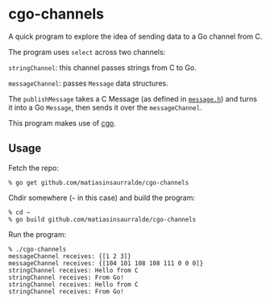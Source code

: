 # cgo-channels

A quick program to explore the idea of sending data to a Go channel from C.

The program uses `select` across two channels:

`stringChannel`: this channel passes strings from C to Go.

`messageChannel`: passes `Message` data structures.

The `publishMessage` takes a C Message (as defined in [`message.h`](message.h)) and turns it into a Go `Message`, then sends it over the `messageChannel`.

This program makes use of [cgo](https://golang.org/cmd/cgo/).

## Usage

Fetch the repo:

```
% go get github.com/matiasinsaurralde/cgo-channels
```

Chdir somewhere (`~` in this case) and build the program:
```
% cd ~
% go build github.com/matiasinsaurralde/cgo-channels
```

Run the program:
```
% ./cgo-channels
messageChannel receives: {[1 2 3]}
messageChannel receives: {[104 101 108 108 111 0 0 0]}
stringChannel receives: Hello from C
stringChannel receives: From Go!
stringChannel receives: Hello from C
stringChannel receives: From Go!
```

